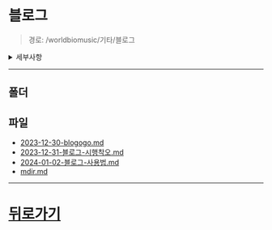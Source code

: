# 블로그
> 경로: /worldbiomusic/기타/블로그
<details>
<summary>세부사항</summary>

- 폴더: 0
- 파일: 4
</details>

---


## 폴더

## 파일
- [2023-12-30-blogogo.md](./2023-12-30-blogogo.md)
- [2023-12-31-블로그-시행착오.md](./2023-12-31-블로그-시행착오.md)
- [2024-01-02-블로그-사용법.md](./2024-01-02-블로그-사용법.md)
- [mdir.md](./mdir.md)
---
# [뒤로가기](../mdir.md)

